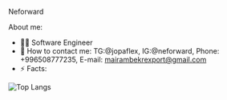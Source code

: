 Neforward

About me:

* 🧑‍💻 Software Engineer 
* 📩 How to contact me: TG:@jopaflex, IG:@neforward, Phone: +996508777235, E-mail: mairambekrexport@gmail.com
* ⚡ Facts:

  
![Top Langs](https://github-readme-stats.vercel.app/api/top-langs/?username=anuraghazra&layout=compact)
